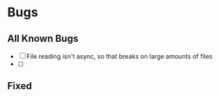 # Bugs
## All Known Bugs
- [ ] File reading isn't async, so that breaks on large amounts of files
- [ ]

## Fixed